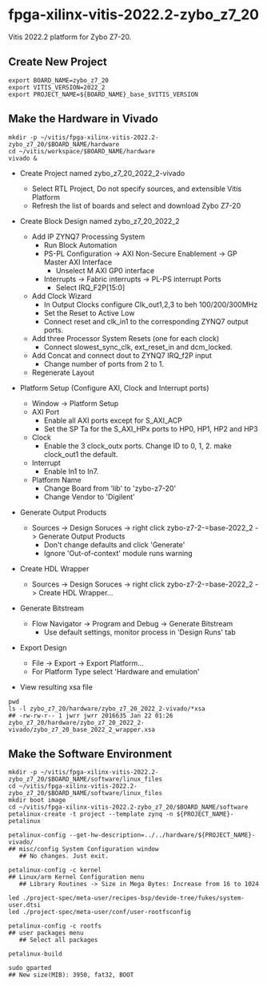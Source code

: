 # fpga-xilinx-vitis-2022.2-zybo_z7_20
Vitis 2022.2 platform for Zybo Z7-20.

Create New Project
------------------



```
export BOARD_NAME=zybo_z7_20
export VITIS_VERSION=2022_2
export PROJECT_NAME=${BOARD_NAME}_base_$VITIS_VERSION
```

Make the Hardware in Vivado
---------------------------

```
mkdir -p ~/vitis/fpga-xilinx-vitis-2022.2-zybo_z7_20/$BOARD_NAME/hardware
cd ~/vitis/workspace/$BOARD_NAME/hardware
vivado &
```

* Create Project named zybo_z7_20_2022_2-vivado
  * Select RTL Project, Do not specify sources, and extensible Vitis Platform
  * Refresh the list of boards and select and download Zybo Z7-20

* Create Block Design named zybo_z7_20_2022_2
  * Add IP ZYNQ7 Processing System
    * Run Block Automation
    * PS-PL Configuration -> AXI Non-Secure Enablement -> GP Master AXI Interface
      * Unselect M AXI GP0 interface
    * Interrupts -> Fabric interrupts -> PL-PS interrupt Ports
      * Select IRQ_F2P[15:0]
  * Add Clock Wizard
    * In Output Clocks configure Clk_out1,2,3 to beh 100/200/300MHz
    * Set the Reset to Active Low
    * Connect reset and clk_in1 to the corresponding ZYNQ7 output ports.
  * Add three Processor System Resets (one for each clock)
    * Connect slowest_sync_clk, ext_reset_in and dcm_locked.
  * Add Concat and connect dout to ZYNQ7 IRQ_f2P input
    * Change number of ports from 2 to 1.
  * Regenerate Layout
* Platform Setup (Configure AXI, Clock and Interrupt ports)
  * Window -> Platform Setup
  * AXI Port
    * Enable all AXI ports except for S_AXI_ACP
    * Set the SP Ta for the S_AXI_HPx ports to HP0, HP1, HP2 and HP3
  * Clock
    * Enable the 3 clock_outx ports. Change ID to 0, 1, 2. make clock_out1 the default.
  * Interrupt
    * Enable In1 to In7.
  * Platform Name
    * Change Board from 'lib' to 'zybo-z7-20'
    * Change Vendor to 'Digilent'
* Generate Output Products
  * Sources -> Design Soruces -> right click zybo-z7-2-=base-2022_2 -> Generate Output Products
    * Don't change defaults and click 'Generate'
    * Ignore 'Out-of-context' module runs warning
* Create HDL Wrapper
  * Sources -> Design Soruces -> right click zybo-z7-2-=base-2022_2 -> Create HDL Wrapper...
* Generate Bitstream
  * Flow Navigator -> Program and Debug -> Generate Bitstream
    * Use default settings, monitor process in 'Design Runs' tab
* Export Design
  * File -> Export -> Export Platform...
  * For Platform Type select 'Hardware and emulation'
* View resulting xsa file

```
pwd
ls -l zybo_z7_20/hardware/zybo_z7_20_2022_2-vivado/*xsa
## -rw-rw-r-- 1 jwrr jwrr 2016635 Jan 22 01:26 zybo_z7_20/hardware/zybo_z7_20_2022_2-vivado/zybo_z7_20_base_2022_2_wrapper.xsa
```

Make the Software Environment
-----------------------------

```
mkdir -p ~/vitis/fpga-xilinx-vitis-2022.2-zybo_z7_20/$BOARD_NAME/software/linux_files
cd ~/vitis/fpga-xilinx-vitis-2022.2-zybo_z7_20/$BOARD_NAME/software/linux_files
mkdir boot image
cd ~/vitis/fpga-xilinx-vitis-2022.2-zybo_z7_20/$BOARD_NAME/software
petalinux-create -t project --template zynq -n ${PROJECT_NAME}-petalinux

petalinux-config --get-hw-description=../../hardware/${PROJECT_NAME}-vivado/
## misc/config System Configuration window
   ## No changes. Just exit.

petalinux-config -c kernel
## Linux/arm Kernel Configuration menu
   ## Library Routines -> Size in Mega Bytes: Increase from 16 to 1024

led ./project-spec/meta-user/recipes-bsp/devide-tree/fukes/system-user.dtsi
led ./project-spec/meta-user/conf/user-rootfsconfig

petalinux-config -c rootfs
## user packages menu
   ## Select all packages

petalinux-build

sudo gparted
## New size(MIB): 3950, fat32, BOOT

```



